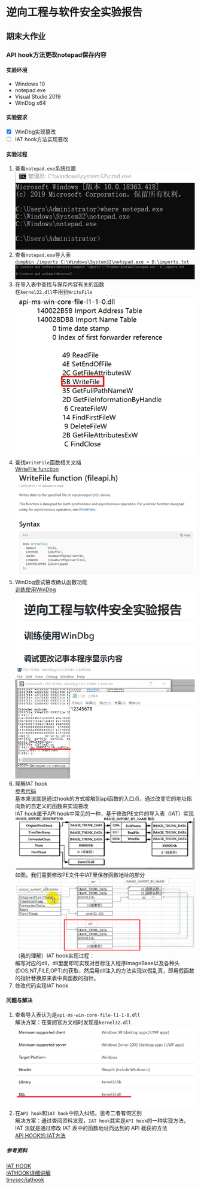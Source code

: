 # 逆向工程与软件安全实验报告  
## 期末大作业  
### API hook方法更改notepad保存内容  
#### 实验环境  
* Windows 10  
* notepad.exe  
* Visual Studio 2019  
* WinDbg x64  

#### 实验要求  
 - [x] WinDbg实现篡改  
 - [ ] IAT hook方法实现篡改  
 
#### 实验过程  
1. 查看`notepad.exe`系统位置  
![notepad位置](./image/notepad位置.png)  
2. 查看`notepad.exe`导入表  
`dumpbin /imports C:\Windows\System32\notepad.exe > D:\imports.txt`  
![查看导入表](./image/查看导入表.png)  
3. 在导入表中查找与保存内容有关的函数  
在`kernel32.dll`中用到`WriteFile`  
![writefile](./image/writefile.png)  
4. 查找`WriteFile`函数相关文档  
[WriteFile function](https://docs.microsoft.com/en-us/windows/win32/api/fileapi/nf-fileapi-writefile)  
![writefile文档](./image/writefile文档.png)  
5. WinDbg尝试篡改确认函数功能  
[训练使用WinDbg](https://github.com/AlinaZxy/Reverse/blob/%E6%9C%9F%E6%9C%AB%E5%A4%A7%E4%BD%9C%E4%B8%9A/%E6%9C%9F%E6%9C%AB%E5%A4%A7%E4%BD%9C%E4%B8%9A/%E5%AE%9E%E9%AA%8C%E5%87%86%E5%A4%87/%E5%AE%9E%E9%AA%8C%E5%87%86%E5%A4%87.md)  
![训练使用](./image/训练使用.png)  
![下断点](./image/下断点.png)  
6. 理解IAT hook  
[参考代码](https://github.com/tinysec/iathook)  
基本来说就是通过hook的方式接触到api函数的入口点，通过改变它的地址指向新的自定义的函数来实现篡改  
IAT hook属于API hook中常见的一种，基于修改PE文件的导入表（IAT）实现  
![IAT结构](./image/IAT.png)  
如图，我们需要修改PE文件中IAT里保存函数地址的部分  
![保存函数地址](./image/IAT保存.png)  
（我的理解）IAT hook实现过程：  
编写对应的dll，dll里面即可实现对目标注入程序ImageBase以及各种头(DOS,NT,FILE,OPT)的获取，然后用dll注入的方法实现以假乱真，即用假函数的指针替换原来表中真函数的指针。  
7. 修改代码实现IAT hook


#### 问题与解决  
1. 查看导入表认为是`api-ms-win-core-file-l1-1-0.dll`  
解决方案：在查阅官方文档时发现是`kernel32.dll`  
![kernel32](./image/kernel32.png)  
2. 在`API hook`和`IAT hook`中陷入纠结，思考二者有何区别  
解决方案：通过查阅资料发现，`IAT hook`其实是`API hook`的一种实现方法，IAT 法就是通过修改 IAT 表中的函数地址而达到的 API 截获的方法  
[API HOOK的 IAT方法](https://blog.csdn.net/misterliwei/article/details/840983)  

##### 参考资料  
[IAT HOOK](https://blog.csdn.net/enjoy5512/article/details/51570116)  
[IATHOOK详细讲解](http://www.gyarmy.com/post-393.html)  
[tinysec/iathook](https://github.com/tinysec/iathook)  
